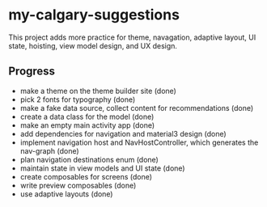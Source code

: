# my-calgary-suggestions

This project adds more practice for theme, navagation, adaptive layout, UI state, hoisting, view model design, and UX design.

## Progress

* make a theme on the theme builder site (done)
* pick 2 fonts for typography (done)
* make a fake data source, collect content for recommendations (done)
* create a data class for the model (done)
* make an empty main activity app (done)
* add dependencies for navigation and material3 design (done)
* implement navigation host and NavHostController, which generates the nav-graph (done)
* plan navigation destinations enum (done)
* maintain state in view models and UI state (done)
* create composables for screens (done)
* write preview composables (done)
* use adaptive layouts (done)
